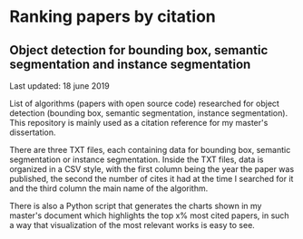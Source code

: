 # Ranking papers by citation
## Object detection for bounding box, semantic segmentation and instance segmentation
Last updated: 18 june 2019

List of algorithms (papers with open source code) researched for object detection (bounding box, semantic segmentation, instance segmentation). This repository is mainly used as a citation reference for my master's dissertation. 

There are three TXT files, each containing data for bounding box, semantic segmentation or instance segmentation. Inside the TXT files, data is organized in a CSV style, with the first column being the year the paper was published, the second the number of cites it had at the time I searched for it and the third column the main name of the algorithm.

There is also a Python script that generates the charts shown in my master's document which highlights the top x% most cited papers, in such a way that visualization of the most relevant works is easy to see.
